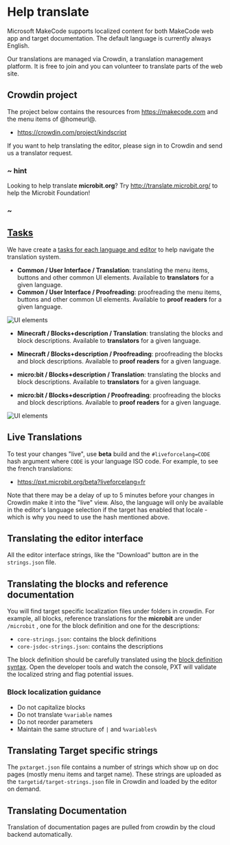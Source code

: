 # Help translate

Microsoft MakeCode supports localized content for both MakeCode web app and target documentation. The default language is currently always English.

Our translations are managed via Crowdin, a translation management platform. It is free to join and you can volunteer to translate parts of the web site.

## Crowdin project

The project below contains the resources from https://makecode.com and the menu items of @homeurl@.

* <https://crowdin.com/project/kindscript>

If you want to help translating the editor, please sign in to Crowdin and send us a translator request.

### ~ hint

Looking to help translate **microbit.org**? Try http://translate.microbit.org/ to help the Microbit Foundation!

### ~

## [Tasks](https://crowdin.com/project/kindscript/tasks)

We have create a [tasks for each language and editor](https://crowdin.com/project/kindscript/tasks) to help navigate the translation system.

* **Common / User Interface / Translation**: translating the menu items, buttons and other common UI elements. Available to **translators** for a given language.
* **Common / User Interface / Proofreading**: proofreading the menu items, buttons and other common UI elements. Available to **proof readers** for a given language.

![UI elements](/static/translationui.png)

* **Minecraft / Blocks+description / Translation**: translating the blocks and block descriptions. Available to **translators** for a given language.
* **Minecraft / Blocks+description / Proofreading**: proofreading the blocks and block descriptions. Available to **proof readers** for a given language.

* **micro:bit / Blocks+description / Translation**: translating the blocks and block descriptions. Available to **translators** for a given language.

* **micro:bit / Blocks+description / Proofreading**: proofreading the blocks and block descriptions. Available to **proof readers** for a given language.

![UI elements](/static/translationblocks.png)

## Live Translations

To test your changes "live", use **beta** build and the `#liveforcelang=CODE` hash argument where `CODE` is your language ISO code. For example, to see the french translations:

* https://pxt.microbit.org/beta?liveforcelang=fr

Note that there may be a delay of up to 5 minutes before your changes in Crowdin make it into the "live" view. Also, the language will only be available in the editor's language selection if the target has enabled that locale - which is why you need to use the hash mentioned above.

## Translating the editor interface

All the editor interface strings, like the "Download" button are in the `strings.json` file.

## Translating the blocks and reference documentation

You will find target specific localization files under folders in crowdin. For example, all blocks, reference translations for the **microbit** are under `/microbit` , one for the block definition and one for the descriptions:

* `core-strings.json`: contains the block definitions
* `core-jsdoc-strings.json`: contains the descriptions

The block definition should be carefully translated using the [block definition syntax](https://makecode.com/defining-blocks). Open the developer tools and watch the console, PXT will validate the localized string and flag potential issues.

### Block localization guidance

* Do not capitalize blocks
* Do not translate `%variable` names
* Do not reorder parameters
* Maintain the same structure of `|` and `%variables%`

## Translating Target specific strings

The `pxtarget.json` file contains a number of strings which show up on doc pages (mostly menu items and target name). These strings are uploaded as the `targetid/target-strings.json` file in Crowdin and loaded by the editor on demand.

## Translating Documentation

Translation of documentation pages are pulled from crowdin by the cloud backend automatically.